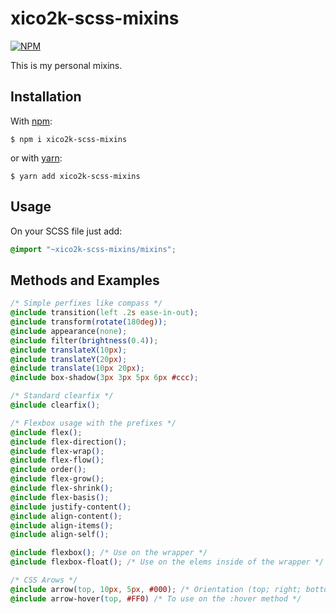 # xico2k-scss-mixins

[![NPM](https://nodei.co/npm/xico2k-scss-mixins.png?downloads=true&downloadRank=true)](https://npmjs.org/package/xico2k-scss-mixins)

This is my personal mixins.

## Installation
With [npm](https://www.npmjs.com):
```
$ npm i xico2k-scss-mixins
```
or with [yarn](https://yarnpkg.com):
```
$ yarn add xico2k-scss-mixins
```

## Usage

On your SCSS file just add:

```css
@import "~xico2k-scss-mixins/mixins";
```

## Methods and Examples

```css
/* Simple perfixes like compass */
@include transition(left .2s ease-in-out);
@include transform(rotate(180deg));
@include appearance(none);
@include filter(brightness(0.4));
@include translateX(10px);
@include translateY(20px);
@include translate(10px 20px);
@include box-shadow(3px 3px 5px 6px #ccc);

/* Standard clearfix */
@include clearfix();

/* Flexbox usage with the prefixes */
@include flex();
@include flex-direction();
@include flex-wrap();
@include flex-flow();
@include order();
@include flex-grow();
@include flex-shrink();
@include flex-basis();
@include justify-content();
@include align-content();
@include align-items();
@include align-self();

@include flexbox(); /* Use on the wrapper */
@include flexbox-float(); /* Use on the elems inside of the wrapper */

/* CSS Arows */
@include arrow(top, 10px, 5px, #000); /* Orientation (top; right; bottom; left), Width, Height, Color */
@include arrow-hover(top, #FF0) /* To use on the :hover method */